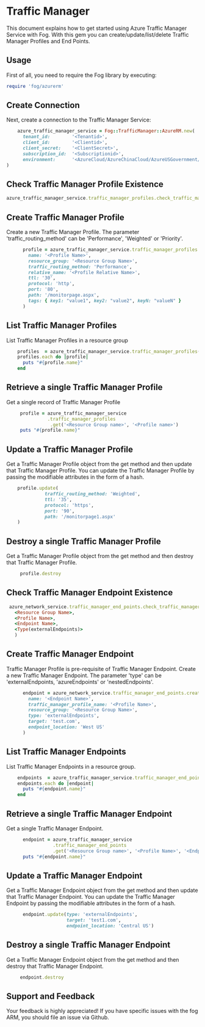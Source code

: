 # Traffic Manager

This document explains how to get started using Azure Traffic Manager Service with Fog. With this gem you can create/update/list/delete Traffic Manager Profiles and End Points.

## Usage

First of all, you need to require the Fog library by executing:

```ruby
require 'fog/azurerm'
```
## Create Connection

Next, create a connection to the Traffic Manager Service:

```ruby
    azure_traffic_manager_service = Fog::TrafficManager::AzureRM.new(
      tenant_id:        '<Tenantid>',                                                       # Tenant id of Azure Active Directory Application
      client_id:        '<Clientid>',                                                       # Client id of Azure Active Directory Application
      client_secret:    '<ClientSecret>',                                                   # Client Secret of Azure Active Directory Application
      subscription_id:  '<Subscriptionid>',                                                 # Subscription id of an Azure Account
      environment:      '<AzureCloud/AzureChinaCloud/AzureUSGovernment/AzureGermanCloud>'   # Azure cloud environment. Default is AzureCloud.
)
```

## Check Traffic Manager Profile Existence

```ruby
azure_traffic_manager_service.traffic_manager_profiles.check_traffic_manager_profile_exists(<Resource Group Name>, <Profile Name>)
```

## Create Traffic Manager Profile

Create a new Traffic Manager Profile. The parameter 'traffic_routing_method' can be 'Performance', 'Weighted' or 'Priority'.

```ruby
      profile = azure_traffic_manager_service.traffic_manager_profiles.create(
        name: '<Profile Name>',
        resource_group: '<Resource Group Name>',
        traffic_routing_method: 'Performance',
        relative_name: '<Profile Relative Name>',
        ttl: '30',
        protocol: 'http',
        port: '80',
        path: '/monitorpage.aspx',
        tags: { key1: "value1", key2: "value2", keyN: "valueN" }                          # [Optional]
      )
```

## List Traffic Manager Profiles

List Traffic Manager Profiles in a resource group

```ruby
    profiles  = azure_traffic_manager_service.traffic_manager_profiles(resource_group: '<Resource Group name>')
    profiles.each do |profile|
      puts "#{profile.name}"
    end
```

## Retrieve a single Traffic Manager Profile

Get a single record of Traffic Manager Profile

```ruby
     profile = azure_traffic_manager_service
               .traffic_manager_profiles
                .get('<Resource Group name>', '<Profile name>')
     puts "#{profile.name}"
```

## Update a Traffic Manager Profile

Get a Traffic Manager Profile object from the get method and then update that Traffic Manager Profile. You can update the Traffic Manager Profile by passing the modifiable attributes in the form of a hash.

```ruby
    profile.update(
              traffic_routing_method: 'Weighted',
              ttl: '35',
              protocol: 'https',
              port: '90',
              path: '/monitorpage1.aspx'
    )
```

## Destroy a single Traffic Manager Profile

Get a Traffic Manager Profile object from the get method and then destroy that Traffic Manager Profile.

```ruby
     profile.destroy
```

## Check Traffic Manager Endpoint Existence

```ruby
 azure_network_service.traffic_manager_end_points.check_traffic_manager_endpoint_exists(
   <Resource Group Name>,
   <Profile Name>,
   <Endpoint Name>,
   <Type(externalEndpoints)>
   )
```

## Create Traffic Manager Endpoint

Traffic Manager Profile is pre-requisite of Traffic Manager Endpoint. Create a new Traffic Manager Endpoint. The parameter 'type' can be 'externalEndpoints, 'azureEndpoints' or 'nestedEndpoints'.

```ruby
      endpoint = azure_network_service.traffic_manager_end_points.create(
        name: '<Endpoint Name>',
        traffic_manager_profile_name: '<Profile Name>',
        resource_group: '<Resource Group Name>',
        type: 'externalEndpoints',
        target: 'test.com',
        endpoint_location: 'West US'
      )
```

## List Traffic Manager Endpoints

List Traffic Manager Endpoints in a resource group.

```ruby
    endpoints  = azure_traffic_manager_service.traffic_manager_end_points(resource_group: '<Resource Group name>', traffic_manager_profile_name: '<Profile Name>')
    endpoints.each do |endpoint|
      puts "#{endpoint.name}"
    end
```

## Retrieve a single Traffic Manager Endpoint

Get a single Traffic Manager Endpoint.

```ruby
      endpoint = azure_traffic_manager_service
                 .traffic_manager_end_points
                 .get('<Resource Group name>', '<Profile Name>', '<Endpoint name>', '<Endpoint type>')
      puts "#{endpoint.name}"
```
## Update a Traffic Manager Endpoint

Get a Traffic Manager Endpoint object from the get method and then update that Traffic Manager Endpoint. You can update the Traffic Manager Endpoint by passing the modifiable attributes in the form of a hash.

```ruby
      endpoint.update(type: 'externalEndpoints',
                      target: 'test1.com',
                      endpoint_location: 'Central US')
```

## Destroy a single Traffic Manager Endpoint

Get a Traffic Manager Endpoint object from the get method and then destroy that Traffic Manager Endpoint.

```ruby
     endpoint.destroy
```

## Support and Feedback
Your feedback is highly appreciated! If you have specific issues with the fog ARM, you should file an issue via Github.
